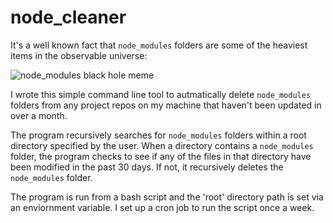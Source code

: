 # node_cleaner

It's a well known fact that `node_modules` folders are some of the heaviest items in the observable universe:

![node_modules black hole meme](https://preview.redd.it/tfugj4n3l6ez.png?auto=webp&s=b8163176d8482d5e78ac631e16b7973a52e3b188)

I wrote this simple command line tool to autmatically delete `node_modules` folders from any project repos on my machine that haven't been updated in over a month.

The program recursively searches for `node_modules` folders within a root directory specified by the user. When a directory contains a `node_modules` folder, the program checks to see if any of the files in that directory have been modified in the past 30 days. If not, it recursively deletes the `node_modules` folder.

The program is run from a bash script and the 'root' directory path is set via an enviornment variable. I set up a cron job to run the script once a week.
